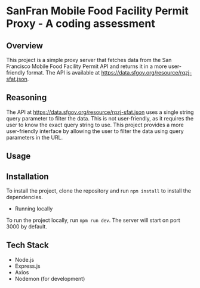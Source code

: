 # SanFran Mobile Food Facility Permit Proxy - A coding assessment

## Overview

This project is a simple proxy server that fetches data from the San Francisco Mobile Food Facility Permit API and returns it in a more user-friendly format. The API is available at https://data.sfgov.org/resource/rqzj-sfat.json.

## Reasoning

The API at https://data.sfgov.org/resource/rqzj-sfat.json uses a single string query parameter to filter the data. This is not user-friendly, as it requires the user to know the exact query string to use. This project provides a more user-friendly interface by allowing the user to filter the data using query parameters in the URL.

## Usage

## Installation

To install the project, clone the repository and run `npm install` to install the dependencies.

- Running locally

To run the project locally, run `npm run dev`. The server will start on port 3000 by default.

## Tech Stack

- Node.js
- Express.js
- Axios
- Nodemon (for development)
